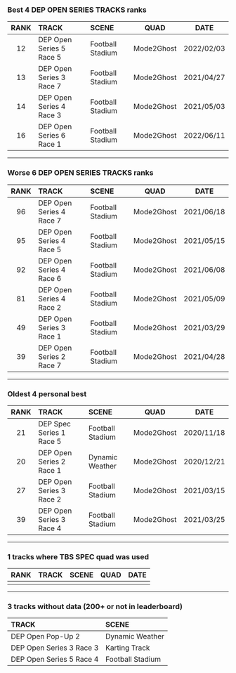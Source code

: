 ### Best 4 DEP OPEN SERIES TRACKS ranks
|RANK|TRACK|SCENE|QUAD|DATE|
|:---:|:---|:---|:---:|:---:|
|12|DEP Open Series 5 Race 5|Football Stadium|Mode2Ghost|2022/02/03|
|13|DEP Open Series 3 Race 7|Football Stadium|Mode2Ghost|2021/04/27|
|14|DEP Open Series 4 Race 3|Football Stadium|Mode2Ghost|2021/05/03|
|16|DEP Open Series 6 Race 1|Football Stadium|Mode2Ghost|2022/06/11|
---
### Worse 6 DEP OPEN SERIES TRACKS ranks
|RANK|TRACK|SCENE|QUAD|DATE|
|:---:|:---|:---|:---:|:---:|
|96|DEP Open Series 4 Race 7|Football Stadium|Mode2Ghost|2021/06/18|
|95|DEP Open Series 4 Race 5|Football Stadium|Mode2Ghost|2021/05/15|
|92|DEP Open Series 4 Race 6|Football Stadium|Mode2Ghost|2021/06/08|
|81|DEP Open Series 4 Race 2|Football Stadium|Mode2Ghost|2021/05/09|
|49|DEP Open Series 3 Race 1|Football Stadium|Mode2Ghost|2021/03/29|
|39|DEP Open Series 2 Race 7|Football Stadium|Mode2Ghost|2021/04/28|
---
### Oldest 4 personal best
|RANK|TRACK|SCENE|QUAD|DATE|
|:---:|:---|:---|:---:|:---:|
|21|DEP Spec Series 1 Race 5|Football Stadium|Mode2Ghost|2020/11/18|
|20|DEP Open Series 2 Race 1|Dynamic Weather|Mode2Ghost|2020/12/21|
|27|DEP Open Series 3 Race 2|Football Stadium|Mode2Ghost|2021/03/15|
|39|DEP Open Series 3 Race 4|Football Stadium|Mode2Ghost|2021/03/25|
---
### 1 tracks where TBS SPEC quad was used
|RANK|TRACK|SCENE|QUAD|DATE|
|:---:|:---|:---|:---:|:---:|
||||||
---
### 3 tracks without data (200+ or not in leaderboard)
|TRACK|SCENE|
|:---|:---|
|DEP Open Pop-Up 2|Dynamic Weather|
|DEP Open Series 3 Race 3|Karting Track|
|DEP Open Series 5 Race 4|Football Stadium|
